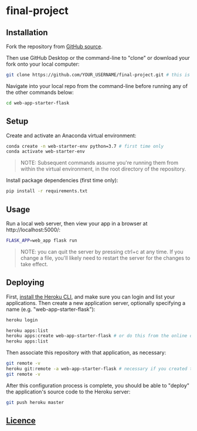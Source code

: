# final-project

## Installation


Fork the repository from [GitHub source](https://github.com/HZ-259/final-project).

Then use GitHub Desktop or the command-line to "clone" or download your fork onto your local computer:

```sh
git clone https://github.com/YOUR_USERNAME/final-project.git # this is the HTTP address, but you could alternatively use the SSH address
```

Navigate into your local repo from the command-line before running any of the other commands below:

```sh
cd web-app-starter-flask
```

## Setup

Create and activate an Anaconda virtual environment:

```sh
conda create -n web-starter-env python=3.7 # first time only
conda activate web-starter-env
```

> NOTE: Subsequent commands assume you're running them from within the virtual environment, in the root directory of the repository.

Install package dependencies (first time only):

```sh
pip install -r requirements.txt
```

## Usage

Run a local web server, then view your app in a browser at http://localhost:5000/:

```sh
FLASK_APP=web_app flask run
```

> NOTE: you can quit the server by pressing ctrl+c at any time. If you change a file, you'll likely need to restart the server for the changes to take effect.

## Deploying

First, [install the Heroku CLI](https://devcenter.heroku.com/articles/heroku-cli#download-and-install), and make sure you can login and list your applications. Then create a new application server, optionally specifying a name (e.g. "web-app-starter-flask"):

```sh
heroku login

heroku apps:list
heroku apps:create web-app-starter-flask # or do this from the online console
heroku apps:list
```

Then associate this repository with that application, as necessary:

```sh
git remote -v
heroku git:remote -a web-app-starter-flask # necessary if you created the app from the online console
git remote -v
```

After this configuration process is complete, you should be able to "deploy" the application's source code to the Heroku server:

```sh
git push heroku master
```

## [Licence](/LICENSE.md)
